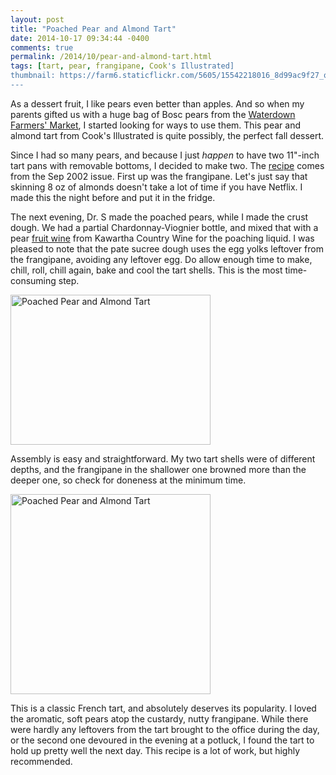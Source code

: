 ```yaml
---
layout: post
title: "Poached Pear and Almond Tart"
date: 2014-10-17 09:34:44 -0400
comments: true
permalink: /2014/10/pear-and-almond-tart.html
tags: [tart, pear, frangipane, Cook's Illustrated]
thumbnail: https://farm6.staticflickr.com/5605/15542218016_8d99ac9f27_q.jpg
---
```


As a dessert fruit, I like pears even better than apples. And so when my
parents gifted us with a huge bag of Bosc pears from the [Waterdown Farmers'
Market](http://www.waterdownfarmersmarket.ca/), I started looking for
ways to use them. This pear and almond tart from Cook's Illustrated is
quite possibly, the perfect fall dessert.

Since I had so many pears, and because I just *happen* to have two
11"-inch tart pans with removable bottoms, I decided to make two.
The
[recipe](http://www.cooksillustrated.com/recipes/393-poached-pear-and-almond-tart)
comes from the Sep 2002 issue.  First up was the frangipane. Let's
just say that skinning 8 oz of almonds doesn't take a lot of time
if you have Netflix.  I made this the night before and put it in
the fridge.

The next evening, Dr. S made the poached pears, while I made the crust
dough. We had a partial Chardonnay-Viognier bottle, and mixed
that with a pear [fruit
wine](http://kawarthacountrywines.ca/store/wine/fruit-wines) from
Kawartha Country Wine for the poaching liquid. I was pleased to
note that the pate sucree dough uses the egg yolks leftover from
the frangipane, avoiding any leftover egg. Do allow enough
time to make, chill, roll, chill again, bake and cool the tart
shells. This is the most time-consuming step.

<a href="https://www.flickr.com/photos/gnuf/15380280520" title="Poached
Pear and Almond Tart by Eric Fung, on Flickr"><img
src="https://farm6.staticflickr.com/5614/15380280520_5dbb7977b2_n.jpg"
width="320" height="240" alt="Poached Pear and Almond Tart"></a>

Assembly is easy and straightforward. My two tart shells were of
different depths, and the frangipane in the shallower one browned more
than the deeper one, so check for doneness at the minimum time. 

<a href="https://www.flickr.com/photos/gnuf/15542218016" title="Poached
Pear and Almond Tart by Eric Fung, on Flickr"><img
src="https://farm6.staticflickr.com/5605/15542218016_8d99ac9f27_n.jpg"
width="320" height="320" alt="Poached Pear and Almond Tart"></a>

This is a classic French tart, and absolutely deserves its popularity. I
loved the aromatic, soft pears atop the custardy, nutty frangipane.
While there were hardly any leftovers from the tart brought to the
office during the day, or the second one devoured in the evening at 
a potluck, I found the tart to hold up pretty well the next day.
This recipe is a lot of work, but highly recommended.
